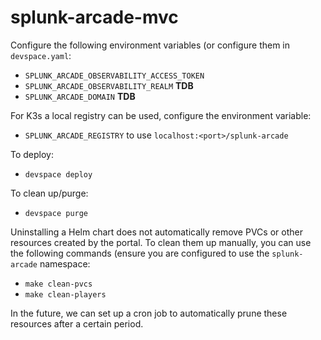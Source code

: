 splunk-arcade-mvc
=================

Configure the following environment variables (or configure them in `devspace.yaml`:

- `SPLUNK_ARCADE_OBSERVABILITY_ACCESS_TOKEN`
- `SPLUNK_ARCADE_OBSERVABILITY_REALM` **TDB**
- `SPLUNK_ARCADE_DOMAIN` **TDB**

For K3s a local registry can be used, configure the environment variable:

-  `SPLUNK_ARCADE_REGISTRY` to use `localhost:<port>/splunk-arcade`
  
To deploy:

- `devspace deploy`

To clean up/purge:

- `devspace purge`


Uninstalling a Helm chart does not automatically remove PVCs or other resources created by the portal. To clean them up manually, you can use the following commands (ensure you are configured to use the `splunk-arcade` namespace:

- `make clean-pvcs`
- `make clean-players`

In the future, we can set up a cron job to automatically prune these resources after a certain period.
